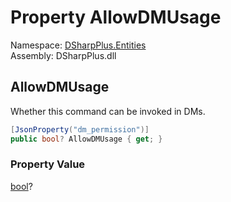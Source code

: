 # Property AllowDMUsage

Namespace: [DSharpPlus.Entities](DSharpPlus.Entities.md)  
Assembly: DSharpPlus.dll

## <a id="DSharpPlus_Entities_DiscordApplicationCommand_AllowDMUsage"></a>AllowDMUsage

Whether this command can be invoked in DMs.

```csharp
[JsonProperty("dm_permission")]
public bool? AllowDMUsage { get; }
```

### Property Value

[bool](https://learn.microsoft.com/dotnet/api/system.boolean)?

